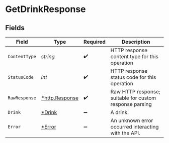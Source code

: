 # GetDrinkResponse


## Fields

| Field                                                   | Type                                                    | Required                                                | Description                                             |
| ------------------------------------------------------- | ------------------------------------------------------- | ------------------------------------------------------- | ------------------------------------------------------- |
| `ContentType`                                           | *string*                                                | :heavy_check_mark:                                      | HTTP response content type for this operation           |
| `StatusCode`                                            | *int*                                                   | :heavy_check_mark:                                      | HTTP response status code for this operation            |
| `RawResponse`                                           | [*http.Response](https://pkg.go.dev/net/http#Response)  | :heavy_check_mark:                                      | Raw HTTP response; suitable for custom response parsing |
| `Drink`                                                 | [*Drink](./drink.md)                                    | :heavy_minus_sign:                                      | A drink.                                                |
| `Error`                                                 | [*Error](./error.md)                                    | :heavy_minus_sign:                                      | An unknown error occurred interacting with the API.     |